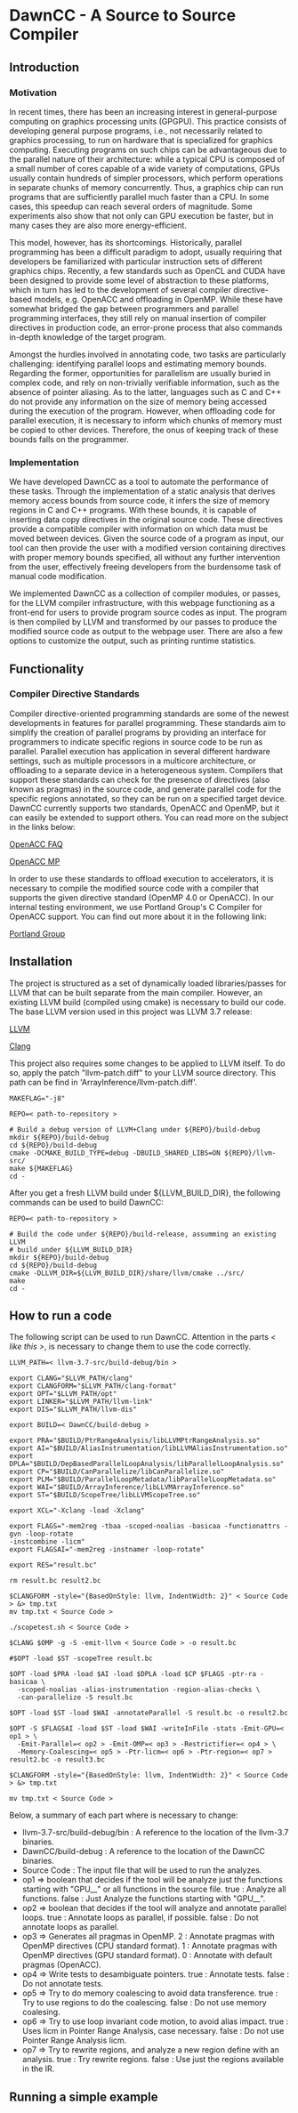 # DawnCC - A Source to Source Compiler 

## Introduction

### Motivation

In recent times, there has been an increasing interest in general-purpose computing on graphics processing units (GPGPU). This practice consists of developing general purpose programs, i.e., not necessarily related to graphics processing, to run on hardware that is specialized for graphics computing. Executing programs on such chips can be advantageous due to the parallel nature of their architecture: while a typical CPU is composed of a small number of cores capable of a wide variety of computations, GPUs usually contain hundreds of simpler processors, which perform operations in separate chunks of memory concurrently. Thus, a graphics chip can run programs that are sufficiently parallel much faster than a CPU. In some cases, this speedup can reach several orders of magnitude. Some experiments also show that not only can GPU execution be faster, but in many cases they are also more energy-efficient. 

This model, however, has its shortcomings. Historically, parallel programming has been a difficult paradigm to adopt, usually requiring that developers be familiarized with particular instruction sets of different graphics chips. Recently, a few standards such as OpenCL and CUDA have been designed to provide some level of abstraction to these platforms, which in turn has led to the development of several compiler directive-based models, e.g. OpenACC and offloading in OpenMP. While these have somewhat bridged the gap between programmers and parallel programming interfaces, they still rely on manual insertion of compiler directives in production code, an error-prone process that also commands in-depth knowledge of the target program. 

Amongst the hurdles involved in annotating code, two tasks are particularly challenging: identifying parallel loops and estimating memory bounds. Regarding the former, opportunities for parallelism are usually buried in complex code, and rely on non-trivially verifiable information, such as the absence of pointer aliasing. As to the latter, languages such as C and C++ do not provide any information on the size of memory being accessed during the execution of the program. However, when offloading code for parallel execution, it is necessary to inform which chunks of memory must be copied to other devices. Therefore, the onus of keeping track of these bounds falls on the programmer.

### Implementation

We have developed DawnCC as a tool to automate the performance of these tasks. Through the implementation of a static analysis that derives memory access bounds from source code, it infers the size of memory regions in C and C++ programs. With these bounds, it is capable of inserting data copy directives in the original source code. These directives provide a compatible compiler with information on which data must be moved between devices. Given the source code of a program as input, our tool can then provide the user with a modified version containing directives with proper memory bounds specified, all without any further intervention from the user, effectively freeing developers from the burdensome task of manual code modification. 

We implemented DawnCC as a collection of compiler modules, or passes, for the LLVM compiler infrastructure, with this webpage functioning as a front-end for users to provide program source codes as input. The program is then compiled by LLVM and transformed by our passes to produce the modified source code as output to the webpage user. There are also a few options to customize the output, such as printing runtime statistics.

## Functionality

### Compiler Directive Standards

Compiler directive-oriented programming standards are some of the newest developments in features for parallel programming. These standards aim to simplify the creation of parallel programs by providing an interface for programmers to indicate specific regions in source code to be run as parallel. Parallel execution has application in several different hardware settings, such as multiple processors in a multicore architecture, or offloading to a separate device in a heterogeneous system. Compilers that support these standards can check for the presence of directives (also known as pragmas) in the source code, and generate parallel code for the specific regions annotated, so they can be run on a specified target device. DawnCC currently supports two standards, OpenACC and OpenMP, but it can easily be extended to support others. You can read more on the subject in the links below:

[OpenACC FAQ](http://www.openacc.org/faq-questions-inline)

[OpenACC MP](http://openmp.org/openmp-faq.html)

In order to use these standards to offload execution to accelerators, it is necessary to compile the modified source code with a compiler that supports the given directive standard (OpenMP 4.0 or OpenACC). In our internal testing environment, we use Portland Group's C Compiler for OpenACC support. You can find out more about it in the following link:

[Portland Group](http://www.pgroup.com/index.htm)

## Installation

The project is structured as a set of dynamically loaded libraries/passes for LLVM that can be built separate from the main compiler. However, an existing LLVM build (compiled using cmake) is necessary to build our code. The base LLVM version used in this project was LLVM 3.7 release:

[LLVM](http://llvm.org/releases/3.7.0/llvm-3.7.0.src.tar.xz)

[Clang](http://llvm.org/releases/3.7.0/cfe-3.7.0.src.tar.xz)

This project also requires some changes to be applied to LLVM itself. To do so, apply the patch "llvm-patch.diff" to your LLVM source directory. This path can be find in 'ArrayInference/llvm-patch.diff'.

	MAKEFLAG="-j8"
  
 	REPO=< path-to-repository >

	# Build a debug version of LLVM+Clang under ${REPO}/build-debug
	mkdir ${REPO}/build-debug
	cd ${REPO}/build-debug
	cmake -DCMAKE_BUILD_TYPE=debug -DBUILD_SHARED_LIBS=ON ${REPO}/llvm-src/
	make ${MAKEFLAG}
	cd -

After you get a fresh LLVM build under ${LLVM_BUILD_DIR}, the following commands can be used to build DawnCC:

 	REPO=< path-to-repository >

 	# Build the code under ${REPO}/build-release, assumming an existing LLVM
 	# build under ${LLVM_BUILD_DIR}
 	mkdir ${REPO}/build-debug
 	cd ${REPO}/build-debug
 	cmake -DLLVM_DIR=${LLVM_BUILD_DIR}/share/llvm/cmake ../src/
 	make
	cd -

## How to run a code

The following script can be used to run DawnCC. Attention in the parts *< like this >*, is necessary to change them to use the code correctly. 

 	LLVM_PATH=< llvm-3.7-src/build-debug/bin >

 	export CLANG="$LLVM_PATH/clang"
 	export CLANGFORM="$LLVM_PATH/clang-format"
 	export OPT="$LLVM_PATH/opt"
 	export LINKER="$LLVM_PATH/llvm-link"
 	export DIS="$LLVM_PATH/llvm-dis"

 	export BUILD=< DawnCC/build-debug >

 	export PRA="$BUILD/PtrRangeAnalysis/libLLVMPtrRangeAnalysis.so"
 	export AI="$BUILD/AliasInstrumentation/libLLVMAliasInstrumentation.so"
 	export DPLA="$BUILD/DepBasedParallelLoopAnalysis/libParallelLoopAnalysis.so"
 	export CP="$BUILD/CanParallelize/libCanParallelize.so"
 	export PLM="$BUILD/ParallelLoopMetadata/libParallelLoopMetadata.so"
 	export WAI="$BUILD/ArrayInference/libLLVMArrayInference.so"
 	export ST="$BUILD/ScopeTree/libLLVMScopeTree.so"

 	export XCL="-Xclang -load -Xclang"
 	
	export FLAGS="-mem2reg -tbaa -scoped-noalias -basicaa -functionattrs -gvn -loop-rotate
 	-instcombine -licm"
 	export FLAGSAI="-mem2reg -instnamer -loop-rotate"

 	export RES="result.bc"

 	rm result.bc result2.bc

 	$CLANGFORM -style="{BasedOnStyle: llvm, IndentWidth: 2}" < Source Code > &> tmp.txt
 	mv tmp.txt < Source Code >

 	./scopetest.sh < Source Code >

 	$CLANG $OMP -g -S -emit-llvm < Source Code > -o result.bc 

 	#$OPT -load $ST -scopeTree result.bc 

 	$OPT -load $PRA -load $AI -load $DPLA -load $CP $FLAGS -ptr-ra -basicaa \
 	  -scoped-noalias -alias-instrumentation -region-alias-checks \ 
 	  -can-parallelize -S result.bc

 	$OPT -load $ST -load $WAI -annotateParallel -S result.bc -o result2.bc

 	$OPT -S $FLAGSAI -load $ST -load $WAI -writeInFile -stats -Emit-GPU=< op1 > \
 	  -Emit-Parallel=< op2 > -Emit-OMP=< op3 > -Restrictifier=< op4 > \
 	  -Memory-Coalescing=< op5 > -Ptr-licm=< op6 > -Ptr-region=< op7 > result2.bc -o result3.bc

 	$CLANGFORM -style="{BasedOnStyle: llvm, IndentWidth: 2}" < Source Code > &> tmp.txt

 	mv tmp.txt < Source Code >

Below, a summary of each part where is necessary to change:

- llvm-3.7-src/build-debug/bin : A reference to the location of the llvm-3.7 binaries.
- DawnCC/build-debug : A reference to the location of the DawnCC binaries.
- Source Code : The input file that will be used to run the analyzes.
- op1 => boolean that decides if the tool will be analyze just the
  functions starting with "GPU__" or all functions in the source file.
    true : Analyze all functions.
    false : Just Analyze the functions starting with "GPU__".
- op2 => boolean that decides if the tool will analyze and annotate
  parallel loops.
    true : Annotate loops as parallel, if possible.
    false : Do not annotate loops as parallel.
- op3 => Generates all pragmas in OpenMP.
    2 : Annotate pragmas with OpenMP directives (CPU standard format).
    1 : Annotate pragmas with OpenMP directives (GPU standard format).
    0 : Annotate with default pragmas (OpenACC).
- op4 => Write tests to desambiguate pointers.
    true : Annotate tests.
    false : Do not annotate tests.
- op5 => Try to do memory coalescing to avoid data transference.
    true : Try to use regions to do the coalescing.
    false : Do not use memory coalesing.
- op6 => Try to use loop invariant code motion, to avoid alias impact.
    true : Uses licm in Pointer Range Analysis, case necessary.
    false : Do not use Pointer Range Analysis licm.
- op7 => Try to rewrite regions, and analyze a new region define with
  an analysis.
    true : Try rewrite regions.
    false : Use just the regions available in the IR.

## Running a simple example



